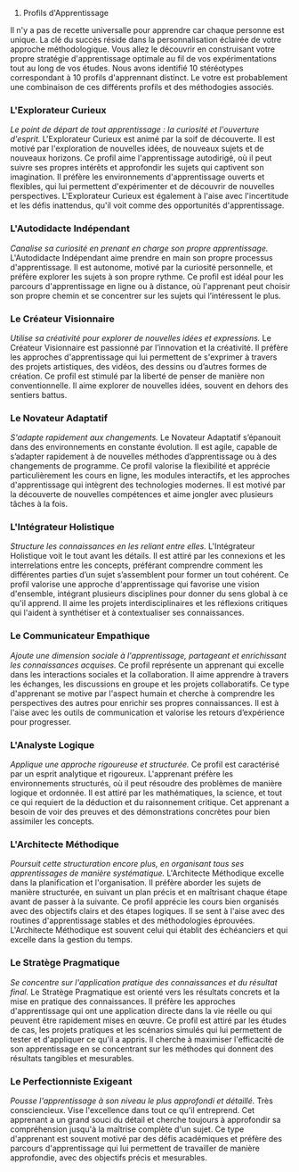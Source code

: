 1. Profils d'Apprentissage 

Il n'y a pas de recette universalle pour apprendre car chaque personne est unique. La clé du succès réside dans la personnalisation éclairée de votre approche méthodologique. Vous allez le découvrir en construisant votre propre stratégie d'apprentissage optimale au fil de vos expérimentations tout au long de vos études. Nous avons identifié 10 stéréotypes correspondant à 10 profils d'apprennant distinct. Le votre est probablement une combinaison de ces différents profils et des méthodogies associés. 
 
### L'Explorateur Curieux 
_Le point de départ de tout apprentissage : la curiosité et l'ouverture d'esprit._ L'Explorateur Curieux est animé par la soif de découverte. Il est motivé par l'exploration de nouvelles idées, de nouveaux sujets et de nouveaux horizons. Ce profil aime l'apprentissage autodirigé, où il peut suivre ses propres intérêts et approfondir les sujets qui captivent son imagination. Il préfère les environnements d'apprentissage ouverts et flexibles, qui lui permettent d'expérimenter et de découvrir de nouvelles perspectives. L'Explorateur Curieux est également à l'aise avec l'incertitude et les défis inattendus, qu'il voit comme des opportunités d'apprentissage.

### L'Autodidacte Indépendant 
_Canalise sa curiosité en prenant en charge son propre apprentissage._ L'Autodidacte Indépendant aime prendre en main son propre processus d'apprentissage. Il est autonome, motivé par la curiosité personnelle, et préfère explorer les sujets à son propre rythme. Ce profil est idéal pour les parcours d'apprentissage en ligne ou à distance, où l'apprenant peut choisir son propre chemin et se concentrer sur les sujets qui l’intéressent le plus.

### Le Créateur Visionnaire
_Utilise sa créativité pour explorer de nouvelles idées et expressions._ Le Créateur Visionnaire est passionné par l’innovation et la créativité. Il préfère les approches d'apprentissage qui lui permettent de s'exprimer à travers des projets artistiques, des vidéos, des dessins ou d’autres formes de création. Ce profil est stimulé par la liberté de penser de manière non conventionnelle. Il aime explorer de nouvelles idées, souvent en dehors des sentiers battus.

### Le Novateur Adaptatif 
_S'adapte rapidement aux changements._ Le Novateur Adaptatif s’épanouit dans des environnements en constante évolution. Il est agile, capable de s’adapter rapidement à de nouvelles méthodes d’apprentissage ou à des changements de programme. Ce profil valorise la flexibilité et apprécie particulièrement les cours en ligne, les modules interactifs, et les approches d'apprentissage qui intègrent des technologies modernes. Il est motivé par la découverte de nouvelles compétences et aime jongler avec plusieurs tâches à la fois.

### L'Intégrateur Holistique 
_Structure les connaissances en les reliant entre elles._ L'Intégrateur Holistique voit le tout avant les détails. Il est attiré par les connexions et les interrelations entre les concepts, préférant comprendre comment les différentes parties d’un sujet s’assemblent pour former un tout cohérent. Ce profil valorise une approche d'apprentissage qui favorise une vision d'ensemble, intégrant plusieurs disciplines pour donner du sens global à ce qu'il apprend. Il aime les projets interdisciplinaires et les réflexions critiques qui l'aident à synthétiser et à contextualiser ses connaissances.

### Le Communicateur Empathique 
_Ajoute une dimension sociale à l'apprentissage, partageant et enrichissant les connaissances acquises._ Ce profil représente un apprenant qui excelle dans les interactions sociales et la collaboration. Il aime apprendre à travers les échanges, les discussions en groupe et les projets collaboratifs. Ce type d'apprenant se motive par l'aspect humain et cherche à comprendre les perspectives des autres pour enrichir ses propres connaissances. Il est à l'aise avec les outils de communication et valorise les retours d’expérience pour progresser.

### L'Analyste Logique 
_Applique une approche rigoureuse et structurée._ Ce profil est caractérisé par un esprit analytique et rigoureux. L'apprenant préfère les environnements structurés, où il peut résoudre des problèmes de manière logique et ordonnée. Il est attiré par les mathématiques, la science, et tout ce qui requiert de la déduction et du raisonnement critique. Cet apprenant a besoin de voir des preuves et des démonstrations concrètes pour bien assimiler les concepts.

### L'Architecte Méthodique
_Poursuit cette structuration encore plus, en organisant tous ses apprentissages de manière systématique._ L'Architecte Méthodique excelle dans la planification et l'organisation. Il préfère aborder les sujets de manière structurée, en suivant un plan précis et en maîtrisant chaque étape avant de passer à la suivante. Ce profil apprécie les cours bien organisés avec des objectifs clairs et des étapes logiques. Il se sent à l'aise avec des routines d'apprentissage stables et des méthodologies éprouvées. L'Architecte Méthodique est souvent celui qui établit des échéanciers et qui excelle dans la gestion du temps.

### Le Stratège Pragmatique 
_Se concentre sur l'application pratique des connaissances et du résultat final._ Le Stratège Pragmatique est orienté vers les résultats concrets et la mise en pratique des connaissances. Il préfère les approches d'apprentissage qui ont une application directe dans la vie réelle ou qui peuvent être rapidement mises en œuvre. Ce profil est attiré par les études de cas, les projets pratiques et les scénarios simulés qui lui permettent de tester et d'appliquer ce qu'il a appris. Il cherche à maximiser l'efficacité de son apprentissage en se concentrant sur les méthodes qui donnent des résultats tangibles et mesurables. 

### Le Perfectionniste Exigeant 
_Pousse l'apprentissage à son niveau le plus approfondi et détaillé._ Très consciencieux. Vise l'excellence dans tout ce qu'il entreprend. Cet apprenant a un grand souci du détail et cherche toujours à approfondir sa compréhension jusqu'à la maîtrise complète d'un sujet. Ce type d'apprenant est souvent motivé par des défis académiques et préfère des parcours d'apprentissage qui lui permettent de travailler de manière approfondie, avec des objectifs précis et mesurables.
 
